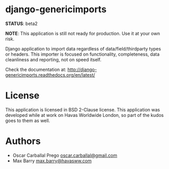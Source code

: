 # django-genericimports

**STATUS**: beta2

**NOTE**: This application is still not ready for production. Use it at your own risk.

Django application to import data regardless of data/field/thirdparty types or headers. This importer is focused on functionality, completeness, data cleanliness and reporting, not on speed itself.

Check the documentation at: http://django-genericimports.readthedocs.org/en/latest/

# License

This application is licensed in BSD 2-Clause license. This application was developed while at work on Havas Worldwide London, so part of the kudos goes to them as well.

# Authors

- Oscar Carballal Prego <oscar.carballal@gmail.com>
- Max Barry <max.barry@havasww.com>
